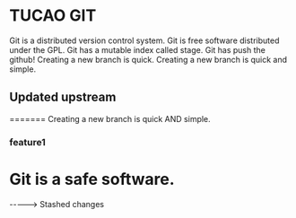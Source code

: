 # TUCAO GIT

Git is a distributed version control system.
Git is free software distributed under the GPL.
Git has a mutable index called stage.
Git has push the github!
Creating a new branch is quick.
Creating a new branch is quick and simple.
## Updated upstream
=======
Creating a new branch is quick AND simple.

### feature1

Git is a safe software.
=======

-----> Stashed changes
